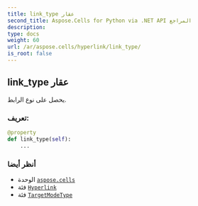 ```yaml
---
title: link_type عقار
second_title: Aspose.Cells for Python via .NET API المراجع
description:
type: docs
weight: 60
url: /ar/aspose.cells/hyperlink/link_type/
is_root: false
---
```

##  link_type عقار

يحصل على نوع الرابط.
###  تعريف:
```python
@property
def link_type(self):
    ...
```

###  أنظر أيضا
* الوحدة [`aspose.cells`](../../)
* فئة [`Hyperlink`](/cells/python-net/ar/aspose.cells/hyperlink)
* فئة [`TargetModeType`](/cells/python-net/ar/aspose.cells/targetmodetype)
